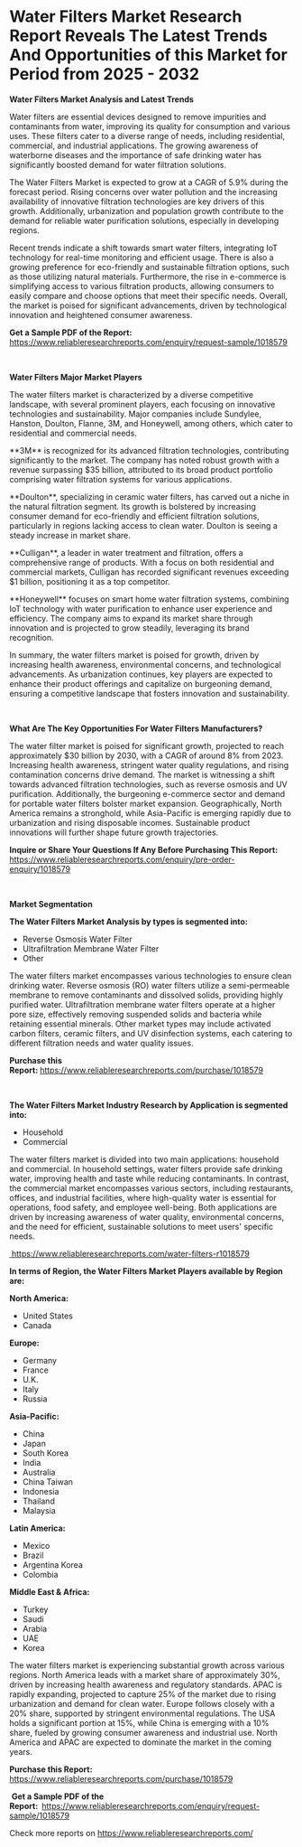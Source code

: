 <p><h1>Water Filters Market Research Report Reveals The Latest Trends And Opportunities of this Market for Period from 2025 - 2032</h1></p><p><strong>Water Filters Market Analysis and Latest Trends</strong></p>
<p><p>Water filters are essential devices designed to remove impurities and contaminants from water, improving its quality for consumption and various uses. These filters cater to a diverse range of needs, including residential, commercial, and industrial applications. The growing awareness of waterborne diseases and the importance of safe drinking water has significantly boosted demand for water filtration solutions.</p><p>The Water Filters Market is expected to grow at a CAGR of 5.9% during the forecast period. Rising concerns over water pollution and the increasing availability of innovative filtration technologies are key drivers of this growth. Additionally, urbanization and population growth contribute to the demand for reliable water purification solutions, especially in developing regions.</p><p>Recent trends indicate a shift towards smart water filters, integrating IoT technology for real-time monitoring and efficient usage. There is also a growing preference for eco-friendly and sustainable filtration options, such as those utilizing natural materials. Furthermore, the rise in e-commerce is simplifying access to various filtration products, allowing consumers to easily compare and choose options that meet their specific needs. Overall, the market is poised for significant advancements, driven by technological innovation and heightened consumer awareness.</p></p>
<p><strong>Get a Sample PDF of the Report:&nbsp;</strong> <a href="https://www.reliableresearchreports.com/enquiry/request-sample/1018579?utm_campaign=2384&utm_medium=2&utm_source=Github&utm_content=ia&utm_term=17022025&utm_id=water-filters">https://www.reliableresearchreports.com/enquiry/request-sample/1018579</a></p>
<p>&nbsp;</p>
<p><strong>Water Filters Major Market Players</strong></p>
<p><p>The water filters market is characterized by a diverse competitive landscape, with several prominent players, each focusing on innovative technologies and sustainability. Major companies include Sundylee, Hanston, Doulton, Flanne, 3M, and Honeywell, among others, which cater to residential and commercial needs.</p><p>**3M** is recognized for its advanced filtration technologies, contributing significantly to the market. The company has noted robust growth with a revenue surpassing $35 billion, attributed to its broad product portfolio comprising water filtration systems for various applications.</p><p>**Doulton**, specializing in ceramic water filters, has carved out a niche in the natural filtration segment. Its growth is bolstered by increasing consumer demand for eco-friendly and efficient filtration solutions, particularly in regions lacking access to clean water. Doulton is seeing a steady increase in market share.</p><p>**Culligan**, a leader in water treatment and filtration, offers a comprehensive range of products. With a focus on both residential and commercial markets, Culligan has recorded significant revenues exceeding $1 billion, positioning it as a top competitor.</p><p>**Honeywell** focuses on smart home water filtration systems, combining IoT technology with water purification to enhance user experience and efficiency. The company aims to expand its market share through innovation and is projected to grow steadily, leveraging its brand recognition.</p><p>In summary, the water filters market is poised for growth, driven by increasing health awareness, environmental concerns, and technological advancements. As urbanization continues, key players are expected to enhance their product offerings and capitalize on burgeoning demand, ensuring a competitive landscape that fosters innovation and sustainability.</p></p>
<p>&nbsp;</p>
<p><strong>What Are The Key Opportunities For Water Filters Manufacturers?</strong></p>
<p><p>The water filter market is poised for significant growth, projected to reach approximately $30 billion by 2030, with a CAGR of around 8% from 2023. Increasing health awareness, stringent water quality regulations, and rising contamination concerns drive demand. The market is witnessing a shift towards advanced filtration technologies, such as reverse osmosis and UV purification. Additionally, the burgeoning e-commerce sector and demand for portable water filters bolster market expansion. Geographically, North America remains a stronghold, while Asia-Pacific is emerging rapidly due to urbanization and rising disposable incomes. Sustainable product innovations will further shape future growth trajectories.</p></p>
<p><strong>Inquire or Share Your Questions If Any Before Purchasing This Report:</strong> <a href="https://www.reliableresearchreports.com/enquiry/pre-order-enquiry/1018579?utm_campaign=2384&utm_medium=2&utm_source=Github&utm_content=ia&utm_term=17022025&utm_id=water-filters">https://www.reliableresearchreports.com/enquiry/pre-order-enquiry/1018579</a></p>
<p>&nbsp;</p>
<p><strong>Market Segmentation</strong></p>
<p><strong>The Water Filters Market Analysis by types is segmented into:</strong></p>
<p><ul><li>Reverse Osmosis Water Filter</li><li>Ultrafiltration Membrane Water Filter</li><li>Other</li></ul></p>
<p><p>The water filters market encompasses various technologies to ensure clean drinking water. Reverse osmosis (RO) water filters utilize a semi-permeable membrane to remove contaminants and dissolved solids, providing highly purified water. Ultrafiltration membrane water filters operate at a higher pore size, effectively removing suspended solids and bacteria while retaining essential minerals. Other market types may include activated carbon filters, ceramic filters, and UV disinfection systems, each catering to different filtration needs and water quality issues.</p></p>
<p><strong>Purchase this Report:&nbsp;</strong><a href="https://www.reliableresearchreports.com/purchase/1018579?utm_campaign=2384&utm_medium=2&utm_source=Github&utm_content=ia&utm_term=17022025&utm_id=water-filters">https://www.reliableresearchreports.com/purchase/1018579</a></p>
<p>&nbsp;</p>
<p><strong>The Water Filters Market Industry Research by Application is segmented into:</strong></p>
<p><ul><li>Household</li><li>Commercial</li></ul></p>
<p><p>The water filters market is divided into two main applications: household and commercial. In household settings, water filters provide safe drinking water, improving health and taste while reducing contaminants. In contrast, the commercial market encompasses various sectors, including restaurants, offices, and industrial facilities, where high-quality water is essential for operations, food safety, and employee well-being. Both applications are driven by increasing awareness of water quality, environmental concerns, and the need for efficient, sustainable solutions to meet users' specific needs.</p></p>
<p><a href="https://www.reliableresearchreports.com/water-filters-r1018579?utm_campaign=2384&utm_medium=2&utm_source=Github&utm_content=ia&utm_term=17022025&utm_id=water-filters">&nbsp;https://www.reliableresearchreports.com/water-filters-r1018579</a></p>
<p><strong>In terms of Region, the Water Filters Market Players available by Region are:</strong></p>
<p>
    <p> <strong> North America: </strong>
        <ul>
            <li>United States</li>
            <li>Canada</li>
        </ul>
        </p> 
    <p> <strong> Europe: </strong>
        <ul>
            <li>Germany</li>
            <li>France</li>
            <li>U.K.</li>
            <li>Italy</li>
            <li>Russia</li>
        </ul>
        </p> 
    <p> <strong> Asia-Pacific: </strong>
        <ul>
            <li>China</li>
            <li>Japan</li>
            <li>South Korea</li>
            <li>India</li>
            <li>Australia</li>
            <li>China Taiwan</li>
            <li>Indonesia</li>
            <li>Thailand</li>
            <li>Malaysia</li>
        </ul>
        </p> 
    <p> <strong> Latin America: </strong>
        <ul>
            <li>Mexico</li>
            <li>Brazil</li>
            <li>Argentina Korea</li>
            <li>Colombia</li>
        </ul>
        </p> 
    <p> <strong> Middle East & Africa: </strong>
        <ul>
            <li>Turkey</li>
            <li>Saudi</li>
            <li>Arabia</li>
            <li>UAE</li>
            <li>Korea</li>
        </ul>
    </p>
    </p>
<p><p>The water filters market is experiencing substantial growth across various regions. North America leads with a market share of approximately 30%, driven by increasing health awareness and regulatory standards. APAC is rapidly expanding, projected to capture 25% of the market due to rising urbanization and demand for clean water. Europe follows closely with a 20% share, supported by stringent environmental regulations. The USA holds a significant portion at 15%, while China is emerging with a 10% share, fueled by growing consumer awareness and industrial use. North America and APAC are expected to dominate the market in the coming years.</p></p>
<p><strong>Purchase this Report: </strong><a href="https://www.reliableresearchreports.com/purchase/1018579?utm_campaign=2384&utm_medium=2&utm_source=Github&utm_content=ia&utm_term=17022025&utm_id=water-filters">https://www.reliableresearchreports.com/purchase/1018579</a></p>
<p>&nbsp;<strong>Get a Sample PDF of the Report:&nbsp;&nbsp;</strong><a href="https://www.reliableresearchreports.com/enquiry/request-sample/1018579?utm_campaign=2384&utm_medium=2&utm_source=Github&utm_content=ia&utm_term=17022025&utm_id=water-filters">https://www.reliableresearchreports.com/enquiry/request-sample/1018579</a></p>
<p><strong></strong></p>
<p>Check more reports on <a href="https://www.reliableresearchreports.com/?utm_campaign=2384&utm_medium=2&utm_source=Github&utm_content=ia&utm_term=17022025&utm_id=water-filters">https://www.reliableresearchreports.com/</a></p>